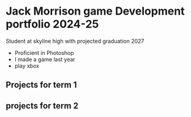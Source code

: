 # Jack Morrison game Development portfolio 2024-25
Student at skyline high with projected graduation 2027
* Proficient in Photoshop
* I made a game last year
* play xbox

## Projects for term 1

## projects for term 2
